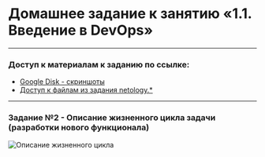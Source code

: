 # Домашнее задание к занятию «1.1. Введение в DevOps»
***
### Доступ к материалам к заданию по ссылке:
- [Google Disk - скриншоты](https://drive.google.com/drive/folders/11ppbgiK2zzcjWBDv8-Q9R--EQ1Fg7ROg?usp=sharing)
- [Доступ к файлам из задания netology.*](https://github.com/Bura-M/devops-netology/tree/main/01-intro-01)

***
### Задание №2 - Описание жизненного цикла задачи (разработки нового функционала)
![Описание жизненного цикла](https://github.com/Bura-M/devops-netology/tree/main/01-intro-01/img/list.png)

